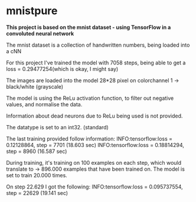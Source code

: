 # mnistpure

<b>This project is based on the mnist dataset - using TensorFlow in a convoluted neural network</b>

<p>The mnist dataset is a collection of handwritten numbers, being loaded into a cNN</p>
 
<p>For this project I've trained the model with 7058 steps, being able to get a loss = 0.29477254(which is okay, I might say)
<p>The images are loaded into the model 28*28 pixel on colorchannel 1 -> black/white (grayscale)
<p>The model is using the ReLu activation function, to filter out negative values, and normalise the data.
<p>Information about dead neurons due to ReLu being used is not provided. 

<p>The datatype is set to an int32. (standard) 

<p>The last training provided follow information: INFO:tensorflow:loss = 0.12128864, step = 7701 (18.603 sec)
INFO:tensorflow:loss = 0.18814294, step = 8960 (16.587 sec)</p>

<p>During training, it's training on 100 examples on each step, which would translate to -> 896.000 examples that have been trained on. The model is set to train 20.000 times.
 <p> On step 22.629 I got the following: INFO:tensorflow:loss = 0.095737554, step = 22629 (19.141 sec) 
